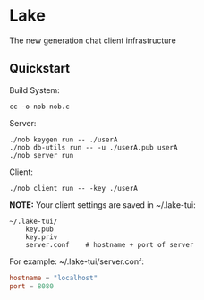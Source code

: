 # Lake

The new generation chat client infrastructure 

## Quickstart
Build System:
```
cc -o nob nob.c
```

Server:
```
./nob keygen run -- ./userA
./nob db-utils run -- -u ./userA.pub userA
./nob server run
```
Client:
```
./nob client run -- -key ./userA
```

**NOTE:**
Your client settings are saved in ~/.lake-tui:
```
~/.lake-tui/
    key.pub
    key.priv       
    server.conf    # hostname + port of server
```
For example:
~/.lake-tui/server.conf:
```toml
hostname = "localhost"
port = 8080
```
